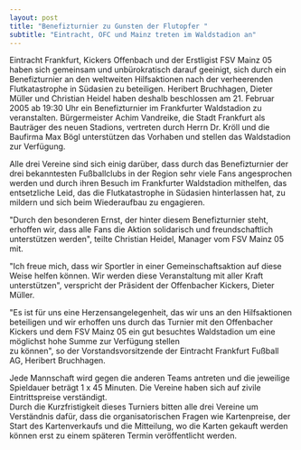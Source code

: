 ```yaml
---
layout: post
title: "Benefizturnier zu Gunsten der Flutopfer "
subtitle: "Eintracht, OFC und Mainz treten im Waldstadion an"
---
```


Eintracht Frankfurt, Kickers Offenbach und der Erstligist FSV Mainz 05 haben sich gemeinsam und unbürokratisch darauf geeinigt, sich durch ein Benefizturnier an den weltweiten Hilfsaktionen nach der verheerenden Flutkatastrophe in Südasien zu beteiligen. Heribert Bruchhagen, Dieter Müller und Christian Heidel haben deshalb beschlossen am 21. Februar 2005 ab 19:30 Uhr ein Benefizturnier im Frankfurter Waldstadion zu veranstalten. Bürgermeister Achim Vandreike, die Stadt Frankfurt als Bauträger des neuen Stadions, vertreten durch Herrn Dr. Kröll und die Baufirma Max Bögl unterstützen das Vorhaben und stellen das Waldstadion zur Verfügung. 

Alle drei Vereine sind sich einig darüber, dass durch das Benefizturnier der drei bekanntesten Fußballclubs in der Region sehr viele Fans angesprochen werden und durch ihren Besuch im Frankfurter Waldstadion mithelfen, das entsetzliche Leid, das die Flutkatastrophe in Südasien hinterlassen hat, zu mildern und sich beim Wiederaufbau zu engagieren.

"Durch den besonderen Ernst, der hinter diesem Benefizturnier steht, erhoffen wir, dass alle Fans die Aktion solidarisch und freundschaftlich unterstützen werden", teilte Christian Heidel, Manager vom FSV Mainz 05 mit.

"Ich freue mich, dass wir Sportler in einer Gemeinschaftsaktion auf diese Weise helfen können. Wir werden diese Veranstaltung mit aller Kraft unterstützen", verspricht der Präsident der Offenbacher Kickers, Dieter Müller.

"Es ist für uns eine Herzensangelegenheit, das wir uns an den Hilfsaktionen beteiligen und wir erhoffen uns durch das Turnier mit den Offenbacher Kickers und dem FSV Mainz 05 ein gut besuchtes Waldstadion um eine möglichst hohe Summe zur Verfügung stellen  
zu können", so der Vorstandsvorsitzende der Eintracht Frankfurt Fußball AG, Heribert Bruchhagen.

Jede Mannschaft wird gegen die anderen Teams antreten und die jeweilige Spieldauer beträgt 1 x 45 Minuten. Die Vereine haben sich auf zivile Eintrittspreise verständigt.  
Durch die Kurzfristigkeit dieses Turniers bitten alle drei Vereine um Verständnis dafür, dass die organisatorischen Fragen wie Kartenpreise, der Start des Kartenverkaufs und die Mitteilung, wo die Karten gekauft werden können erst zu einem späteren Termin veröffentlicht werden.
